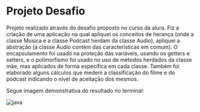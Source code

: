 # Projeto Desafio 

Projeto realizado através do desafio proposto no curso da alura. Fiz a criação de uma aplicação na qual apliquei os conceitos de herança (onde a classe Musica e a classe Podcast herdam da classe Audio), apliquei a abstração (a classe Audio contém das características em comum). O encapsulamento foi usado na proteção das variáveis, usando os getters e setters, e o polimorfismo foi usado no uso de métodos herdados da classe mãe, mas aplicados de forma específica em cada classe.  Também foi elaborado alguns cálculos que medem a classificação do filme e do podcast indicando o nível de aceitação dos mesmos.

Segue imagem demonstrativa do resultado no terminal:

![java](https://user-images.githubusercontent.com/95857175/235223626-eccfefdb-c220-46b7-88fe-d5f9f908f022.png)
